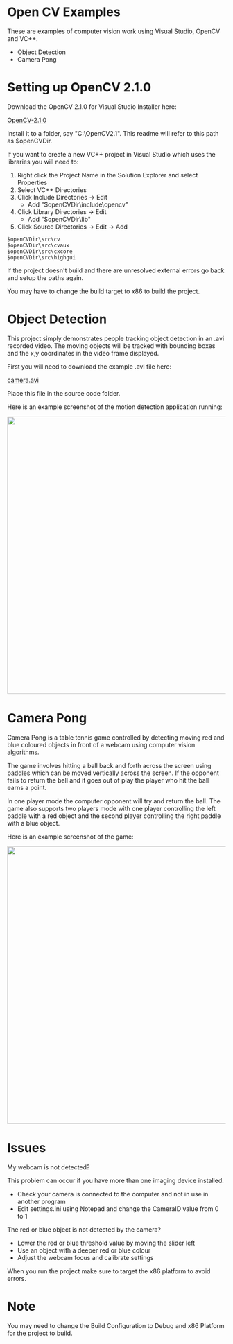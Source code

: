 # Open CV Examples

These are examples of computer vision work using Visual Studio, OpenCV and VC++.

* Object Detection
* Camera Pong

# Setting up OpenCV 2.1.0

Download the OpenCV 2.1.0 for Visual Studio Installer here:

[OpenCV-2.1.0](https://drive.google.com/file/d/1jSO7ugMoLimJsyJjdkMbSc36Cxw1sDCq/view?usp=sharing)

Install it to a folder, say "C:\OpenCV2.1\". This readme will refer to this path as $openCVDir.

If you want to create a new VC++ project in Visual Studio which uses the libraries you will need to:

1. Right click the Project Name in the Solution Explorer and select Properties
2. Select VC++ Directories
3. Click Include Directories -> Edit
   - Add "$openCVDir\include\opencv"
4. Click Library Directories -> Edit
   - Add "$openCVDir\lib"
5. Click Source Directories -> Edit -> Add
```
$openCVDir\src\cv
$openCVDir\src\cvaux
$openCVDir\src\cxcore
$openCVDir\src\highgui
```

If the project doesn't build and there are unresolved external errors go back and setup the paths again.

You may have to change the build target to x86 to build the project.

# Object Detection

This project simply demonstrates people tracking object detection in an .avi recorded video. The moving objects will be tracked with bounding boxes and the x,y coordinates in the video frame displayed.

First you will need to download the example .avi file here:

[camera.avi](https://drive.google.com/file/d/1431a-mrQY5g9dcfeTn_L41vZ0kRMB58S/view?usp=sharing)

Place this file in the source code folder.

Here is an example screenshot of the motion detection application running:

<img src='https://drive.google.com/uc?id=1q2FKvb97Oiunq8uggx57KrwAlfbjMix-' width='640'>

# Camera Pong

Camera Pong is a table tennis game controlled by detecting moving red and blue coloured objects in front of a webcam using computer vision algorithms.

The game involves hitting a ball back and forth across the screen using paddles which can be moved vertically across the screen. If the opponent fails to return the ball and it goes out of play the player who hit the ball earns a point.  

In one player mode the computer opponent will try and return the ball. The game also supports two players mode with one player controlling the left paddle with a red object and the second player controlling the right paddle with a blue object. 

Here is an example screenshot of the game:

<img src='https://drive.google.com/uc?id=1-Wat7diBBqBp2Jd95npxnjkPU_4WoMXe' width='640'>

# Issues

My webcam is not detected? 

This problem can occur if you have more than one imaging device installed. 

- Check your camera is connected to the computer and not in use in another program
- Edit settings.ini using Notepad and change the CameraID value from 0 to 1

The red or blue object is not detected by the camera?

- Lower the red or blue threshold value by moving the slider left 
- Use an object with a deeper red or blue colour
- Adjust the webcam focus and calibrate settings 

When you run the project make sure to target the x86 platform to avoid errors.

# Note

You may need to change the Build Configuration to Debug and x86 Platform for the project to build.










